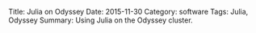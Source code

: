 Title: Julia on Odyssey
Date: 2015-11-30
Category: software
Tags: Julia, Odyssey
Summary: Using Julia on the Odyssey cluster.
